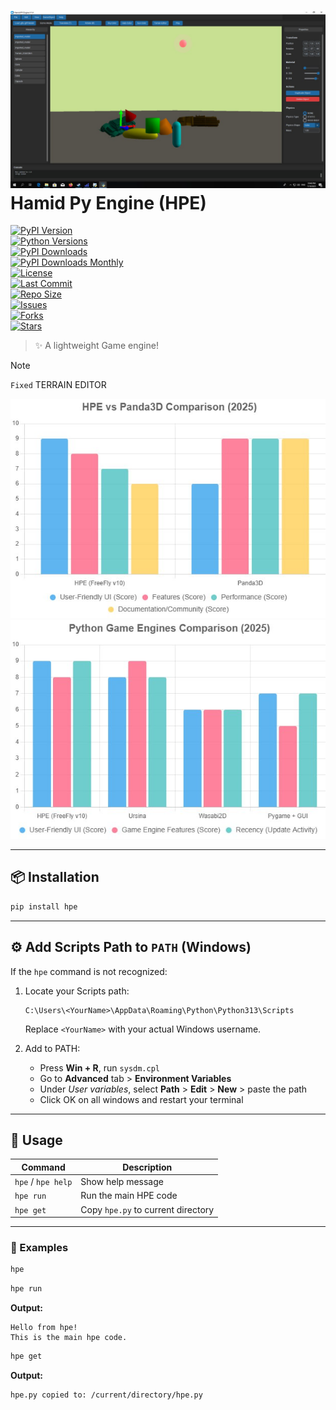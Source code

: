 # ![logo](hpe.jpg) Hamid Py Engine (HPE)

[![PyPI Version](https://img.shields.io/pypi/v/hpe.svg)](https://pypi.org/project/hpe)  
[![Python Versions](https://img.shields.io/pypi/pyversions/hpe.svg)](https://pypi.org/project/hpe)  
[![PyPI Downloads](https://static.pepy.tech/badge/hpe)](https://pepy.tech/project/hpe)  
[![PyPI Downloads Monthly](https://static.pepy.tech/badge/hpe/month)](https://pepy.tech/project/hpe)  
[![License](https://img.shields.io/github/license/lolgg313/HPE)](./LICENSE)  
[![Last Commit](https://img.shields.io/github/last-commit/lolgg313/HPE)](https://github.com/lolgg313/HPE)  
[![Repo Size](https://img.shields.io/github/repo-size/lolgg313/HPE)](https://github.com/lolgg313/HPE)  
[![Issues](https://img.shields.io/github/issues/lolgg313/HPE)](https://github.com/lolgg313/HPE/issues)  
[![Forks](https://img.shields.io/github/forks/lolgg313/HPE?style=social)](https://github.com/lolgg313/HPE/network)  
[![Stars](https://img.shields.io/github/stars/lolgg313/HPE?style=social)](https://github.com/lolgg313/HPE/stargazers)

> ✨ A lightweight Game engine!

> [!Note]
> `Fixed` TERRAIN EDITOR

![HPE Screenshot 1](1.jpg)
![HPE Screenshot 2](2.jpg)

---

## 📦 Installation

```bash
pip install hpe
```

---

## ⚙️ Add Scripts Path to `PATH` (Windows)

If the `hpe` command is not recognized:

1. Locate your Scripts path:
   ```
   C:\Users\<YourName>\AppData\Roaming\Python\Python313\Scripts
   ```
   Replace `<YourName>` with your actual Windows username.

2. Add to PATH:
   - Press **Win + R**, run `sysdm.cpl`
   - Go to **Advanced** tab > **Environment Variables**
   - Under *User variables*, select **Path** > **Edit** > **New** > paste the path
   - Click OK on all windows and restart your terminal

---

## 🚀 Usage

| Command         | Description                          |
|----------------|--------------------------------------|
| `hpe` / `hpe help` | Show help message                 |
| `hpe run`       | Run the main HPE code                |
| `hpe get`       | Copy `hpe.py` to current directory   |

---

### 🧪 Examples

```bash
hpe
```

```bash
hpe run
```

**Output:**
```
Hello from hpe!
This is the main hpe code.
```

```bash
hpe get
```

**Output:**
```
hpe.py copied to: /current/directory/hpe.py
```
